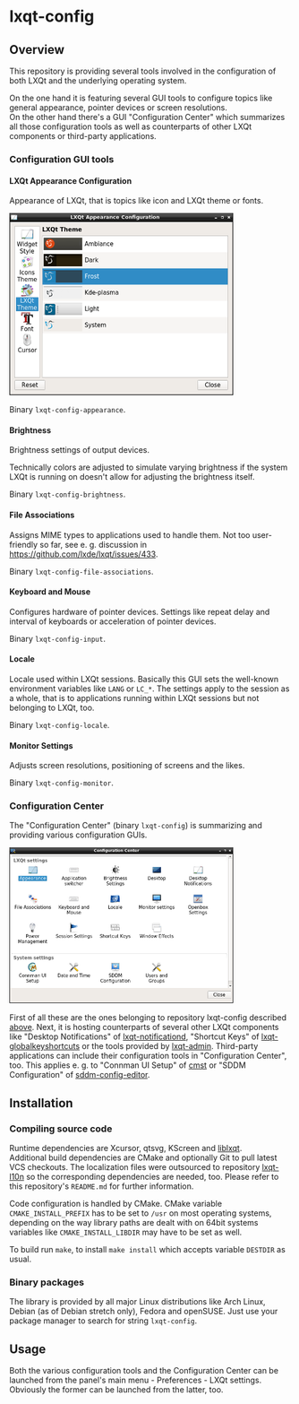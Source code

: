 # lxqt-config

## Overview

This repository is providing several tools involved in the configuration of both LXQt and the underlying operating system.

On the one hand it is featuring several GUI tools to configure topics like general appearance, pointer devices or screen resolutions.   
On the other hand there's a GUI "Configuration Center" which summarizes all those configuration tools as well as counterparts of other LXQt components or third-party applications.   

### Configuration GUI tools

#### LXQt Appearance Configuration

Appearance of LXQt, that is topics like icon and LXQt theme or fonts.   

![LXQt Appearance Configuration (lxqt-config-appearance)](lxqt-config-appearance.png)

Binary `lxqt-config-appearance`.

#### Brightness

Brightness settings of output devices.   

Technically colors are adjusted to simulate varying brightness if the system LXQt is running on doesn't allow for adjusting the brightness itself.   

Binary `lxqt-config-brightness`.

#### File Associations

Assigns MIME types to applications used to handle them. Not too user-friendly so far, see e. g. discussion in https://github.com/lxde/lxqt/issues/433.   

Binary `lxqt-config-file-associations`.

#### Keyboard and Mouse

Configures hardware of pointer devices. Settings like repeat delay and interval of keyboards or acceleration of pointer devices.

Binary `lxqt-config-input`.

#### Locale

Locale used within LXQt sessions. Basically this GUI sets the well-known environment variables like `LANG` or `LC_*`. The settings apply to the session as a whole, that is to applications running within LXQt sessions but not belonging to LXQt, too.

Binary `lxqt-config-locale`.

#### Monitor Settings

Adjusts screen resolutions, positioning of screens and the likes.

Binary `lxqt-config-monitor`.

### Configuration Center

The "Configuration Center" (binary `lxqt-config`) is summarizing and providing various configuration GUIs.   

![Configuration Center (lxqt-config)](lxqt-config.png)

First of all these are the ones belonging to repository lxqt-config described [above](https://github.com/lxde/lxqt-config#configuration-gui-tools). Next, it is hosting counterparts of several other LXQt components like "Desktop Notifications" of [lxqt-notificationd](https://github.com/lxde/lxqt-notificationd), "Shortcut Keys" of [lxqt-globalkeyshortcuts](https://github.com/lxde/lxqt-globalkeyshortcuts) or the tools provided by [lxqt-admin](https://github.com/lxde/lxqt-admin). Third-party applications can include their configuration tools in "Configuration Center", too. This applies e. g. to "Connman UI Setup" of [cmst](https://github.com/andrew-bibb/cmst) or "SDDM Configuration" of [sddm-config-editor](https://github.com/hagabaka/sddm-config-editor).

## Installation

### Compiling source code

Runtime dependencies are Xcursor, qtsvg, KScreen and [liblxqt](https://github.com/lxde/liblxqt).   
Additional build dependencies are CMake and optionally Git to pull latest VCS checkouts. The localization files were outsourced to repository [lxqt-l10n](https://github.com/lxde/lxqt-l10n) so the corresponding dependencies are needed, too. Please refer to this repository's `README.md` for further information.   

Code configuration is handled by CMake. CMake variable `CMAKE_INSTALL_PREFIX` has to be set to `/usr` on most operating systems, depending on the way library paths are dealt with on 64bit systems variables like `CMAKE_INSTALL_LIBDIR` may have to be set as well.   

To build run `make`, to install `make install` which accepts variable `DESTDIR` as usual.   

### Binary packages

The library is provided by all major Linux distributions like Arch Linux, Debian (as of Debian stretch only), Fedora and openSUSE. Just use your package manager to search for string `lxqt-config`.

## Usage

Both the various configuration tools and the Configuration Center can be launched from the panel's main menu - Preferences - LXQt settings. Obviously the former can be launched from the latter, too.   
